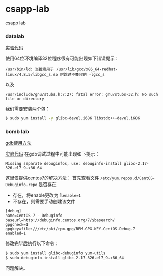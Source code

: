 # csapp-lab
csapp lab

### datalab

[实验代码](http://csapp.cs.cmu.edu/3e/datalab-handout.tar)

使用64位环境编译32位程序很有可能出现如下错误提示：
```
/usr/bin/ld: 当搜索用于 /usr/lib/gcc/x86_64-redhat-linux/4.8.5/libgcc_s.so 时跳过不兼容的 -lgcc_s
```
以及
```
/usr/include/gnu/stubs.h:7:27: fatal error: gnu/stubs-32.h: No such file or directory
```

我们需要安装两个包：
```bash
$ sudo yum install -y glibc-devel.i686 libstdc++-devel.i686
```


### bomb lab
[gdb使用方法](http://csapp.cs.cmu.edu/3e/docs/gdbnotes-x86-64.pdf)

[实验代码](http://csapp.cs.cmu.edu/3e/bomb.tar)
在gdb调试过程中可能出现如下提示：
```
Missing separate debuginfos, use: debuginfo-install glibc-2.17-326.el7_9.x86_64
```
这里仅提供centos7的解决方法：
首先查看文件 `/etc/yum.repos.d/CentOS-Debuginfo.repo` 是否存在
- 存在，将enable更改为 **1**.`enable=1`
- 不存在，则需要手动创建该文件
```
[debug]
name=CentOS-7 - Debuginfo
baseurl=http://debuginfo.centos.org/7/$basearch/ 
gpgcheck=1
gpgkey=file:///etc/pki/rpm-gpg/RPM-GPG-KEY-CentOS-Debug-7 
enabled=1
```

修改完毕后执行以下命令：
```bash
$ sudo yum install glibc-debuginfo yum-utils
$ sudo debuginfo-install glibc-2.17-326.el7_9.x86_64
```

问题解决。

